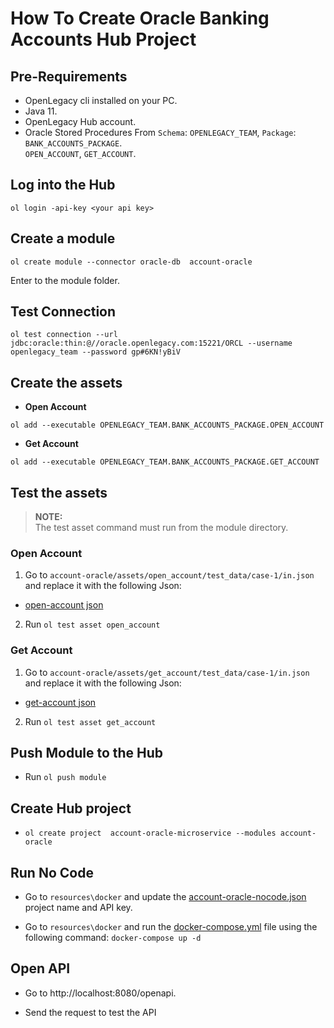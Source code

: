 # How To Create Oracle Banking Accounts Hub Project

## Pre-Requirements

- OpenLegacy cli installed on your PC.
- Java 11.
- OpenLegacy Hub account.
- Oracle Stored Procedures From `Schema`: `OPENLEGACY_TEAM`, `Package`: `BANK_ACCOUNTS_PACKAGE`.<br/>
  `OPEN_ACCOUNT`, `GET_ACCOUNT`.

## Log into the Hub

`ol login -api-key <your api key>`

## Create a module

`ol create module --connector oracle-db  account-oracle`

Enter to the module folder.

## Test Connection

```
ol test connection --url jdbc:oracle:thin:@//oracle.openlegacy.com:15221/ORCL --username openlegacy_team --password gp#6KN!yBiV
```

## Create the assets
 
- **Open Account**

`ol add --executable OPENLEGACY_TEAM.BANK_ACCOUNTS_PACKAGE.OPEN_ACCOUNT`

- **Get Account**
  
 `ol add --executable OPENLEGACY_TEAM.BANK_ACCOUNTS_PACKAGE.GET_ACCOUNT`
     
## Test the assets

> **NOTE:**  
> The test asset command must run from the module directory.  
> 

### Open Account

1.  Go to `account-oracle/assets/open_account/test_data/case-1/in.json` and replace it with the following Json:

- [open-account json](https://github.com/openlegacy/openlegacy-public-hub-demos/blob/master/oracle-db/banking/resources/test-json/open-account.json) 

2.  Run `ol test asset open_account`

### Get Account

1.  Go to `account-oracle/assets/get_account/test_data/case-1/in.json` and replace it with the following Json:

- [get-account json](https://github.com/openlegacy/openlegacy-public-hub-demos/blob/master/oracle-db/banking/resources/test-json/get-account.json) 

2.  Run `ol test asset get_account`

## Push Module to the Hub

- Run `ol push module`

## Create Hub project  

- `ol create project  account-oracle-microservice --modules account-oracle`

## Run No Code

- Go to `resources\docker` and update the [account-oracle-nocode.json](./resources/docker/account-cics-nocode.json) project name and API key.

- Go to `resources\docker` and run the [docker-compose.yml](./resources/docker/docker-compose.yml) file using the following command: `docker-compose up -d`

## Open API

- Go to http://localhost:8080/openapi.

- Send the request to test the API
